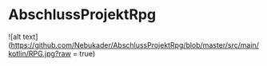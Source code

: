 # AbschlussProjektRpg
![alt text] (https://github.com/Nebukader/AbschlussProjektRpg/blob/master/src/main/kotlin/RPG.jpg?raw = true)
